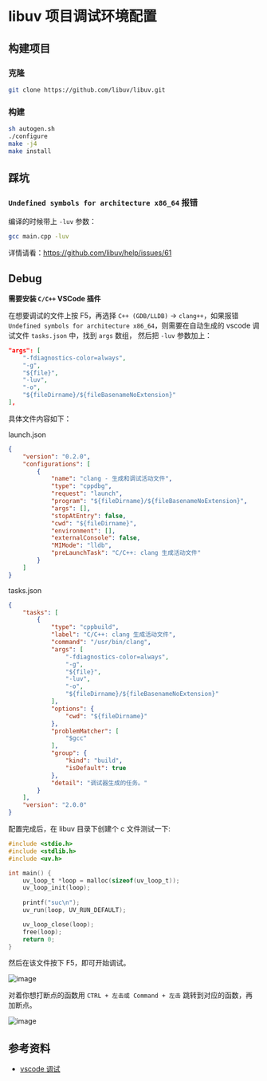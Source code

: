 # libuv 项目调试环境配置
## 构建项目
### 克隆
```bash
git clone https://github.com/libuv/libuv.git
```
### 构建
```bash
sh autogen.sh
./configure
make -j4
make install
```

## 踩坑
### `Undefined symbols for architecture x86_64` 报错
编译的时候带上 `-luv` 参数：
```bash
gcc main.cpp -luv
```
详情请看：https://github.com/libuv/help/issues/61

## Debug
**需要安装 `C/C++` VSCode 插件**

在想要调试的文件上按 F5，再选择 `C++ (GDB/LLDB)` -> `clang++`，如果报错 `Undefined symbols for architecture x86_64`，则需要在自动生成的 vscode 调试文件 `tasks.json` 中，找到 `args` 数组， 然后把 `-luv` 参数加上：
```json
"args": [
    "-fdiagnostics-color=always",
    "-g",
    "${file}",
    "-luv",
    "-o",
    "${fileDirname}/${fileBasenameNoExtension}"
],
```
具体文件内容如下：

launch.json
```json
{
    "version": "0.2.0",
    "configurations": [
        {
            "name": "clang - 生成和调试活动文件",
            "type": "cppdbg",
            "request": "launch",
            "program": "${fileDirname}/${fileBasenameNoExtension}",
            "args": [],
            "stopAtEntry": false,
            "cwd": "${fileDirname}",
            "environment": [],
            "externalConsole": false,
            "MIMode": "lldb",
            "preLaunchTask": "C/C++: clang 生成活动文件"
        }
    ]
}
```
tasks.json
```json
{
    "tasks": [
        {
            "type": "cppbuild",
            "label": "C/C++: clang 生成活动文件",
            "command": "/usr/bin/clang",
            "args": [
                "-fdiagnostics-color=always",
                "-g",
                "${file}",
                "-luv",
                "-o",
                "${fileDirname}/${fileBasenameNoExtension}"
            ],
            "options": {
                "cwd": "${fileDirname}"
            },
            "problemMatcher": [
                "$gcc"
            ],
            "group": {
                "kind": "build",
                "isDefault": true
            },
            "detail": "调试器生成的任务。"
        }
    ],
    "version": "2.0.0"
}
```
配置完成后，在 libuv 目录下创建个 c 文件测试一下:
```c
#include <stdio.h>
#include <stdlib.h>
#include <uv.h>

int main() {
    uv_loop_t *loop = malloc(sizeof(uv_loop_t));
    uv_loop_init(loop);
    
    printf("suc\n");
    uv_run(loop, UV_RUN_DEFAULT);

    uv_loop_close(loop);
    free(loop);
    return 0;
}
```
然后在该文件按下 F5，即可开始调试。

![image](https://user-images.githubusercontent.com/22117876/141145126-49e51703-0529-452c-adc7-cc37811429b3.png)

对着你想打断点的函数用 `CTRL + 左击或 Command + 左击` 跳转到对应的函数，再加断点。

![image](https://user-images.githubusercontent.com/22117876/141145459-5d700e7e-ac46-4c64-8aba-6f3f0314e07b.png)

## 参考资料
* [vscode 调试](https://www.jianshu.com/p/4e06d5d3bca3)
